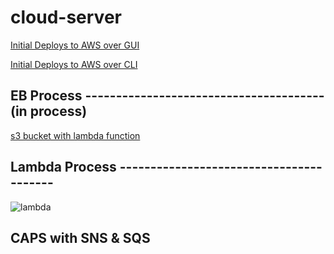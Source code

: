 # cloud-server

[Initial Deploys to AWS over GUI](http://cloudserver-env.eba-wmcfeamm.us-west-2.elasticbeanstalk.com/)

[Initial Deploys to AWS over CLI](http://cloud-server-cli-env.eba-wmcfeamm.us-west-2.elasticbeanstalk.com/)

## EB Process --------------------------------------- (in process)
[s3 bucket with lambda function](https://imgloader.s3.us-west-2.amazonaws.com/image.json)

## Lambda Process ----------------------------------------
![lambda](https://user-images.githubusercontent.com/84699682/163071527-fec5f8f9-12ae-4a24-8754-3f38bcfeb6af.JPG)

## CAPS with SNS & SQS

